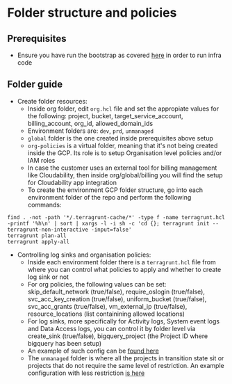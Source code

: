 # Folder structure and policies

## Prerequisites

- Ensure you have run the bootstrap as covered [here](../bootstrap) in order to run infra code

## Folder guide

- Create folder resources:
  - Inside org folder, edit `org.hcl` file and set the appropiate values for the following: project, bucket, target_service_account, billing_account, org_id, allowed_domain_ids
  - Environment folders are: `dev`, `prd`, `unmanaged`
  - `global` folder is the one created inside prerequisites above setup
  - `org-policies` is a virtual folder, meaning that it's not being created inside the GCP. Its role is to setup Organisation level policies and/or IAM roles
  - In case the customer uses an external tool for billing management like Cloudability, then inside org/global/billing you will find the setup for Cloudability app integration
  - To create the environment GCP folder structure, go into each environment folder of the repo and perform the following commands:
```
find . -not -path '*/.terragrunt-cache/*' -type f -name terragrunt.hcl -printf '%h\n' | sort | xargs -l -i sh -c 'cd {}; terragrunt init --terragrunt-non-interactive -input=false'
terragrunt plan-all
terragrunt apply-all
```  

- Controlling log sinks and organisation policies:
  - Inside each environment folder there is a `terragrunt.hcl` file from where you can control what policies to apply and whether to create log sink or not
  - For org policies, the following values can be set: skip_default_network (true/false), require_oslogin (true/false), svc_acc_key_creation (true/false), uniform_bucket (true/false), svc_acc_grants (true/false), vm_external_ip (true/false), resource_locations (list containining allowed locations)
  - For log sinks, more specifically for Activity logs, System event logs and Data Access logs, you can control it by folder level via create_sink  (true/false), bigquery_project (the Project ID where bigquery has been setup)
  - An example of such config can be [found here](dev/terragrunt.hcl)
  - The `unmanaged` folder is where all the projects in transition state sit or projects that do not require the same level of restriction. An example configuration with less restriction [is here](unmanaged/terragrunt.hcl)
  
